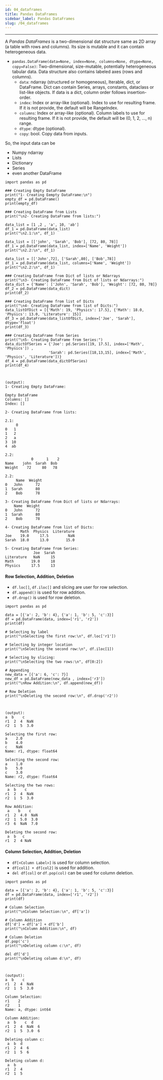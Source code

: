 ```yaml
---
id: 04_dataframes
title: Pandas DataFrames
sidebar_label: Pandas DataFrames
slug: /04_dataframes
---
```


---

A *Pandas DataFrames* is a two-dimensional dat structure same as 2D array (a table with rows and columns). Its size is mutable and it can contain heterogeneous data.

- `pandas.DataFrame(data=None, index=None, columns=None, dtype=None, copy=False)`: Two-dimensional, size-mutable, potentially heterogeneous tabular data. Data structure also contains labeled axes (rows and columns).
  - `data`: ndarray (structured or homogeneous), Iterable, dict, or DataFrame. Dict can contain Series, arrays, constants, dataclass or list-like objects. If data is a dict, column order follows insertion-order.
  - `index`: Index or array-like (optional). Index to use for resulting frame. If it is not provide, the default will be RangeIndex.
  - `columns`: Index or array-like (optional). Column labels to use for resulting frame. If it is not provide, the default will be (0, 1, 2, ..., n) range.
  - `dtype`: dtype (optional).
  - `copy`: bool. Copy data from inputs.

So, the input data can be
- Numpy ndarray
- Lists
- Dictionary
- Series
- even another DataFrame


```
import pandas as pd

### Creating Empty DataFrame
print("1- Creating Eempty DataFrame:\n")
empty_df = pd.DataFrame()
print(empty_df)

### Creating DataFrame from Lists
print("\n2- Creating DataFrame from lists:")

data_list = [1 ,2 , 'a', 10, 'ab']
df_1 = pd.DataFrame(data_list)
print("\n2.1:\n", df_1)

data_list = [['john', 'Sarah', 'Bob'], [72, 80, 78]]
df_1 = pd.DataFrame(data_list, index=['Name', 'Weight'])
print("\n2.2:\n", df_1)

data_list = [['John',72], ['Sarah',80], ['Bob',78]]
df_1 = pd.DataFrame(data_list, columns=['Name', 'Weight'])
print("\n2.2:\n", df_1)

### Creating DataFrame from Dict of lists or Ndarrays
print("\n3- Creating DataFrame from Dict of lists or Ndarrays:")
data_dict = {'Name': ['John', 'Sarah', 'Bob'], 'Weight': [72, 80, 78]}
df_2 = pd.DataFrame(data_dict)
print(df_2)

### Creating DataFrame from list of Dicts
print("\n4- Creating DataFrame from list of Dicts:")
data_listOfDict = [{'Math': 19, 'Physics': 17.5}, {'Math': 18.0, 'Physics': 13.0, 'Literature': 15}]
df_3 = pd.DataFrame(data_listOfDict, index=['Joe', 'Sarah'], dtype='float')
print(df_3)

### Creating DataFrame from Series
print("\n5- Creating DataFrame from Series:")
data_dictOfSeries = {'Joe': pd.Series([19, 17.5], index=['Math', 'Physics']) ,
                    'Sarah': pd.Series([18,13,15], index=['Math', 'Physics', 'Literature'])}
df_4 = pd.DataFrame(data_dictOfSeries)
print(df_4)



(output):
1- Creating Empty DataFrame:

Empty DataFrame
Columns: []
Index: []

2- Creating DataFrame from lists:

2.1:
     0
0   1
1   2
2   a
3  10
4  ab

2.2:
            0      1    2
Name    john  Sarah  Bob
Weight    72     80   78

2.2:
     Name  Weight
0   John      72
1  Sarah      80
2    Bob      78

3- Creating DataFrame from Dict of lists or Ndarrays:
    Name  Weight
0   John      72
1  Sarah      80
2    Bob      78

4- Creating DataFrame from list of Dicts:
       Math  Physics  Literature
Joe    19.0     17.5         NaN
Sarah  18.0     13.0        15.0

5- Creating DataFrame from Series:
             Joe  Sarah
Literature   NaN     15
Math        19.0     18
Physics     17.5     13
```


#### Row Selection, Addition, Deletion

- `df.loc[]`, `df.iloc[]` and slicing are user for row selection.
- `df.append()` is used for row addition.
- `df.drop()` is used for row deletion.


```
import pandas as pd

data = [{'a': 2, 'b': 4}, {'a': 1, 'b': 5, 'c':3}]
df = pd.DataFrame(data, index=['r1', 'r2'])
print(df)

# Selecting by label
print("\nSelecting the first row:\n", df.loc['r1'])

# Selecting by integer location
print("\nSelecting the second row:\n", df.iloc[1])

# Selecting by slicing:
print("\nSelecting the two rows:\n", df[0:2])

# Appending
new_data = [{'a': 6, 'c': 7}]
new_df = pd.DataFrame(new_data , index=['r3'])
print("\nRow Addition:\n", df.append(new_df))

# Row Deletion
print("\nDeleting the second row:\n", df.drop('r2'))



(output):
a  b    c
r1  2  4  NaN
r2  1  5  3.0

Selecting the first row:
a    2.0
b    4.0
c    NaN
Name: r1, dtype: float64

Selecting the second row:
a    1.0
b    5.0
c    3.0
Name: r2, dtype: float64

Selecting the two rows:
 a  b    c
r1  2  4  NaN
r2  1  5  3.0

Row Addition:
 a    b    c
r1  2  4.0  NaN
r2  1  5.0  3.0
r3  6  NaN  7.0

Deleting the second row:
 a  b   c
r1  2  4 NaN
```

#### Column Selection, Addition, Deletion

- `df[<Column Label>]` is used for column selection.
- `df[col1] + df[col2]` is used for addition.
- `del df[col]` or `df.pop(col)` can be used for column deletion.

```
import pandas as pd

data = [{'a': 2, 'b': 4}, {'a': 1, 'b': 5, 'c':3}]
df = pd.DataFrame(data, index=['r1', 'r2'])
print(df)

# Column Selection
print("\nColumn Selection:\n", df['a'])

# Column Addition
df['d'] = df['a'] + df['b']
print("\nColumn Addition:\n", df)

# Column Deletion
df.pop('c')
print("\nDeleting column c:\n", df)

del df['d']
print("\nDeleting column d:\n", df)



(output):
a  b    c
r1  2  4  NaN
r2  1  5  3.0

Column Selection:
r1    2
r2    1
Name: a, dtype: int64

Column Addition:
 a  b    c  d
r1  2  4  NaN  6
r2  1  5  3.0  6

Deleting column c:
 a  b  d
r1  2  4  6
r2  1  5  6

Deleting column d:
 a  b
r1  2  4
r2  1  5
```

